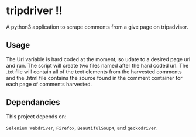 # tripdriver !!

A python3 application to scrape comments from a give page on tripadvisor.

## Usage

The Url variable is hard coded at the moment, so udate to a desired page url and run.  The script will create two files named after the hard coded url.  The .txt file will contain all of the text elements from the harvested comments and the .html file contains the source found in the comment container for each page of comments harvested. 

## Dependancies

This project depends on: 

`Selenium Webdriver`, 
`Firefox`, 
`BeautifulSoup4`, and 
`geckodriver`. 
